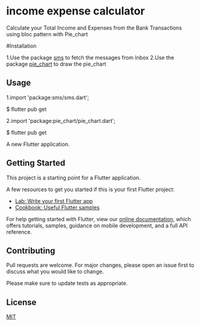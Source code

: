 # income expense calculator
Calculate your Total Income and Expenses from the Bank Transactions using bloc pattern with Pie_chart

#Installation

1.Use the package [sms](https://pub.dev/packages/sms#:~:text=SMS%20library%20for%20Flutter%20applications,functional%20sms%20app%20in%20Flutter.) to fetch the messages from Inbox
2.Use the package [pie_chart](https://pub.dev/packages/pie_chart#-installing-tab-) to draw the pie_chart


## Usage

1.import 'package:sms/sms.dart';

$ flutter pub get


2.import 'package:pie_chart/pie_chart.dart';

$ flutter pub get


A new Flutter application.

## Getting Started

This project is a starting point for a Flutter application.

A few resources to get you started if this is your first Flutter project:

- [Lab: Write your first Flutter app](https://flutter.dev/docs/get-started/codelab)
- [Cookbook: Useful Flutter samples](https://flutter.dev/docs/cookbook)

For help getting started with Flutter, view our
[online documentation](https://flutter.dev/docs), which offers tutorials,
samples, guidance on mobile development, and a full API reference.

## Contributing
Pull requests are welcome. For major changes, please open an issue first to discuss what you would like to change.

Please make sure to update tests as appropriate.

## License
[MIT](https://choosealicense.com/licenses/mit/)
